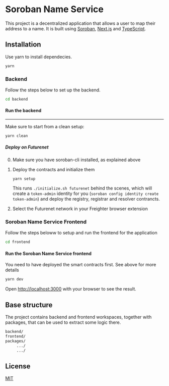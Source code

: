 # Soroban Name Service

This project is a decentralized application that allows a user to map their address to a name. It is built using [Soroban](https://soroban.stellar.org/), [Next.js](https://nextjs.org/) and [TypeScript](https://www.typescriptlang.org/).

## Installation

Use yarn to install dependecies.

```bash
yarn
```

### Backend
Follow the steps below to set up the backend.

```bash
cd backend
```

#### Run the backend
-----------

Make sure to start from a clean setup:
```
yarn clean
```

##### Deploy on Futurenet

0. Make sure you have soroban-cli installed, as explained above

1. Deploy the contracts and initialize them

       yarn setup

   This runs `./initialize.sh futurenet` behind the scenes, which will create a `token-admin` identity for you (`soroban config identity create token-admin`) and deploy the registry, registrar and resolver contrancts.

2. Select the Futurenet network in your Freighter browser extension

### Soroban Name Service Frontend
Follow the steps beloww to setup and run the frontend for the application
```bash
cd frontend
```

#### Run the Soroban Name Service frontend
You need to have deployed the smart contracts first. See above for more details
```bash
yarn dev
```

Open [http://localhost:3000](http://localhost:3000) with your browser to see the result.

## Base structure
The project contains backend and frontend workspaces, together with packages, that can be used to extract some logic there.
```bash
backend/
frontend/
packages/
     .../
     .../
```

## License
[MIT](https://choosealicense.com/licenses/mit/)
